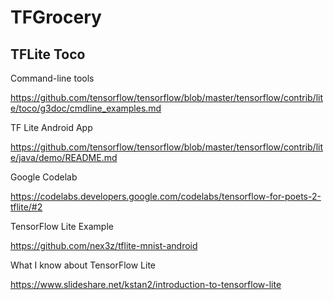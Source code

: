 # TFGrocery

## TFLite Toco

Command-line tools

https://github.com/tensorflow/tensorflow/blob/master/tensorflow/contrib/lite/toco/g3doc/cmdline_examples.md

TF Lite Android App

https://github.com/tensorflow/tensorflow/blob/master/tensorflow/contrib/lite/java/demo/README.md

Google Codelab

https://codelabs.developers.google.com/codelabs/tensorflow-for-poets-2-tflite/#2

TensorFlow Lite Example

https://github.com/nex3z/tflite-mnist-android

What I know about TensorFlow Lite

https://www.slideshare.net/kstan2/introduction-to-tensorflow-lite
